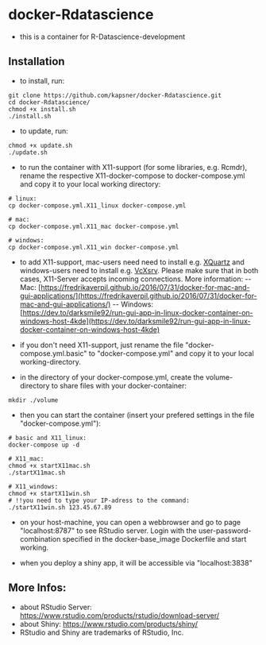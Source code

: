 # docker-Rdatascience

- this is a container for R-Datascience-development  

## Installation 

- to install, run:  
```
git clone https://github.com/kapsner/docker-Rdatascience.git
cd docker-Rdatascience/
chmod +x install.sh
./install.sh
```

- to update, run:  
```
chmod +x update.sh  
./update.sh  
```

- to run the container with X11-support (for some libraries, e.g. Rcmdr), rename the respective X11-docker-compose to docker-compose.yml and copy it to your local working directory:
```
# linux:
cp docker-compose.yml.X11_linux docker-compose.yml

# mac:
cp docker-compose.yml.X11_mac docker-compose.yml

# windows:
cp docker-compose.yml.X11_win docker-compose.yml
```

- to add X11-support, mac-users need need to install e.g. [XQuartz](https://www.xquartz.org/) and windows-users need to install e.g. [VcXsrv](https://sourceforge.net/projects/vcxsrv/). 
Please make sure that in both cases, X11-Server accepts incoming connections. 
More information: 
    -- Mac: [https://fredrikaverpil.github.io/2016/07/31/docker-for-mac-and-gui-applications/](https://fredrikaverpil.github.io/2016/07/31/docker-for-mac-and-gui-applications/) 
    -- Windows: [https://dev.to/darksmile92/run-gui-app-in-linux-docker-container-on-windows-host-4kde](https://dev.to/darksmile92/run-gui-app-in-linux-docker-container-on-windows-host-4kde)

- if you don't need X11-support, just rename the file "docker-compose.yml.basic" to "docker-compose.yml" and copy it to your local working-directory.

- in the directory of your docker-compose.yml, create the volume-directory to share files with your docker-container:  
```
mkdir ./volume  
```

- then you can start the container (insert your prefered settings in the file "docker-compose.yml"):  
```
# basic and X11_linux:
docker-compose up -d 

# X11_mac:
chmod +x startX11mac.sh
./startX11mac.sh

# X11_windows:
chmod +x startX11win.sh
# !!you need to type your IP-adress to the command:
./startX11win.sh 123.45.67.89
```

- on your host-machine, you can open a webbrowser and go to page "localhost:8787" to see RStudio server. Login with the user-password-combination specified in the docker-base_image Dockerfile and start working.  

- when you deploy a shiny app, it will be accessible via "localhost:3838"

## More Infos:
- about RStudio Server: https://www.rstudio.com/products/rstudio/download-server/  
- about Shiny: https://www.rstudio.com/products/shiny/  
- RStudio and Shiny are trademarks of RStudio, Inc.  